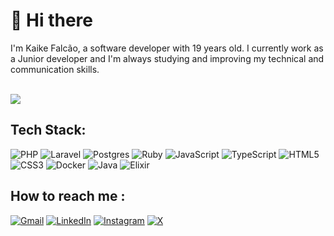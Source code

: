 # 👋 Hi there 
I'm Kaike Falcão, a software developer with 19 years old. I currently work as a Junior developer and I'm always studying and improving my technical and communication skills.
<br><br>

![](https://komarev.com/ghpvc/?username=LimeHawk&color=blueviolet)

## Tech Stack:
  ![PHP](https://img.shields.io/badge/php-%23777BB4.svg?style=for-the-badge&logo=php&logoColor=white) ![Laravel](https://img.shields.io/badge/laravel-%23FF2D20.svg?style=for-the-badge&logo=laravel&logoColor=white)     ![Postgres](https://img.shields.io/badge/postgres-%23316192.svg?style=for-the-badge&logo=postgresql&logoColor=white)  ![Ruby](https://img.shields.io/badge/Ruby-CC342D?style=for-the-badge&logo=ruby&logoColor=white) ![JavaScript](https://img.shields.io/badge/javascript-%23323330.svg?style=for-the-badge&logo=javascript&logoColor=%23F7DF1E) ![TypeScript](https://img.shields.io/badge/typescript-%23007ACC.svg?style=for-the-badge&logo=typescript&logoColor=white) ![HTML5](https://img.shields.io/badge/html5-%23E34F26.svg?style=for-the-badge&logo=html5&logoColor=white) ![CSS3](https://img.shields.io/badge/css3-%231572B6.svg?style=for-the-badge&logo=css3&logoColor=white) ![Docker](https://img.shields.io/badge/Docker-2CA5E0?style=for-the-badge&logo=docker&logoColor=white) ![Java](https://img.shields.io/badge/java-%23ED8B00.svg?style=for-the-badge&logo=openjdk&logoColor=white) ![Elixir](https://img.shields.io/badge/elixir-%234B275F.svg?style=for-the-badge&logo=elixir&logoColor=white)

## How to reach me :
[![Gmail](https://img.shields.io/badge/Gmail-D14836.svg?style=for-the-badge&logo=gmail&logoColor=white)](mailto:kaikelfalcao@gmail.com) [![LinkedIn](https://img.shields.io/badge/LinkedIn-0077B5?style=for-the-badge&logo=linkedin&logoColor=white)](https://www.linkedin.com/in/kaikefalcao/) [![Instagram](https://img.shields.io/badge/Instagram-%23E4405F.svg?style=for-the-badge&logo=Instagram&logoColor=white)](https://www.instagram.com/kaikelfalcao/) [![X](https://img.shields.io/badge/X-%23000000.svg?style=for-the-badge&logo=X&logoColor=white)](https://twitter.com/kaikelime)



